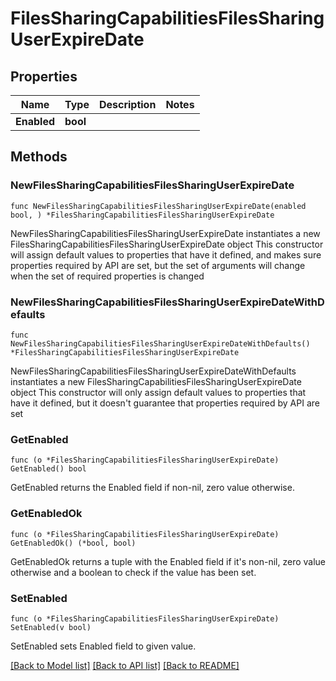 # FilesSharingCapabilitiesFilesSharingUserExpireDate

## Properties

Name | Type | Description | Notes
------------ | ------------- | ------------- | -------------
**Enabled** | **bool** |  | 

## Methods

### NewFilesSharingCapabilitiesFilesSharingUserExpireDate

`func NewFilesSharingCapabilitiesFilesSharingUserExpireDate(enabled bool, ) *FilesSharingCapabilitiesFilesSharingUserExpireDate`

NewFilesSharingCapabilitiesFilesSharingUserExpireDate instantiates a new FilesSharingCapabilitiesFilesSharingUserExpireDate object
This constructor will assign default values to properties that have it defined,
and makes sure properties required by API are set, but the set of arguments
will change when the set of required properties is changed

### NewFilesSharingCapabilitiesFilesSharingUserExpireDateWithDefaults

`func NewFilesSharingCapabilitiesFilesSharingUserExpireDateWithDefaults() *FilesSharingCapabilitiesFilesSharingUserExpireDate`

NewFilesSharingCapabilitiesFilesSharingUserExpireDateWithDefaults instantiates a new FilesSharingCapabilitiesFilesSharingUserExpireDate object
This constructor will only assign default values to properties that have it defined,
but it doesn't guarantee that properties required by API are set

### GetEnabled

`func (o *FilesSharingCapabilitiesFilesSharingUserExpireDate) GetEnabled() bool`

GetEnabled returns the Enabled field if non-nil, zero value otherwise.

### GetEnabledOk

`func (o *FilesSharingCapabilitiesFilesSharingUserExpireDate) GetEnabledOk() (*bool, bool)`

GetEnabledOk returns a tuple with the Enabled field if it's non-nil, zero value otherwise
and a boolean to check if the value has been set.

### SetEnabled

`func (o *FilesSharingCapabilitiesFilesSharingUserExpireDate) SetEnabled(v bool)`

SetEnabled sets Enabled field to given value.



[[Back to Model list]](../README.md#documentation-for-models) [[Back to API list]](../README.md#documentation-for-api-endpoints) [[Back to README]](../README.md)


